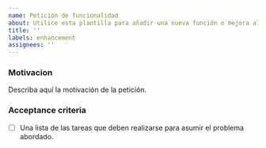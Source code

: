 ```yaml
---
name: Petición de funcionalidad
about: Utilice esta plantilla para añadir una nueva función o mejora al proyecto
title: ''
labels: enhancement
assignees: ''
---
```


### Motivacion

Describa aquí la motivación de la petición.

### Acceptance criteria

- [ ] Una lista de las tareas que deben realizarse para asumir el problema abordado.

